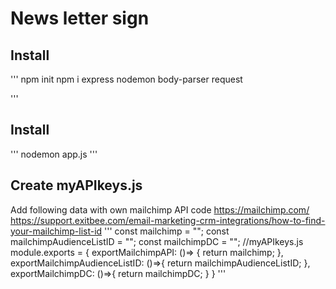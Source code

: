 # News letter sign

## Install

'''
npm init
npm i express nodemon body-parser request

'''

## Install

'''
nodemon app.js
'''

## Create myAPIkeys.js

Add following data with own mailchimp API code https://mailchimp.com/
https://support.exitbee.com/email-marketing-crm-integrations/how-to-find-your-mailchimp-list-id
'''
const mailchimp = "";
const mailchimpAudienceListID = "";
const mailchimpDC = "";
//myAPIkeys.js
module.exports = {
    exportMailchimpAPI: ()=> {
        return mailchimp;
    },
    exportMailchimpAudienceListID: ()=>{
        return mailchimpAudienceListID;
    },
    exportMailchimpDC: ()=>{
        return mailchimpDC;
    }
}
'''